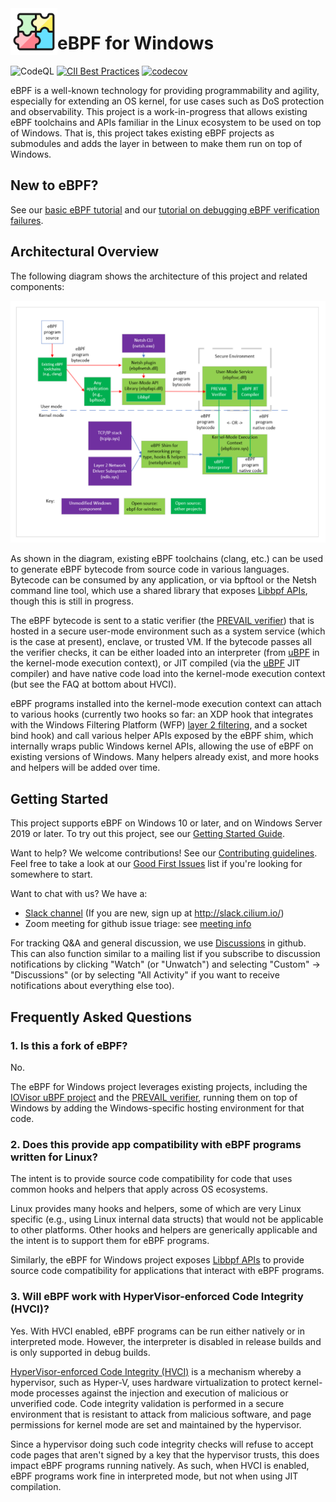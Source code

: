 <img src="docs/eBPF%20logo%20png%20800px.png" width=75 height=75 align=left />

# eBPF for Windows

![CodeQL](https://github.com/microsoft/ebpf-for-windows/workflows/CodeQL/badge.svg?branch=main)
[![CII Best Practices](https://bestpractices.coreinfrastructure.org/projects/5742/badge)](https://bestpractices.coreinfrastructure.org/projects/5742)
[![codecov](https://codecov.io/gh/microsoft/ebpf-for-windows/branch/main/graph/badge.svg?token=TXa0UAMvYf)](https://codecov.io/gh/microsoft/ebpf-for-windows)

eBPF is a well-known technology for providing programmability and agility, especially for extending an
OS kernel, for use cases such as DoS protection and observability. This project is a work-in-progress that
allows existing eBPF
toolchains and APIs familiar in the Linux ecosystem to be used on top of Windows.  That is, this project
takes existing eBPF projects as submodules and adds the layer in between to make them run on top of Windows.

## New to eBPF?

See our [basic eBPF tutorial](docs/tutorial.md) and our
[tutorial on debugging eBPF verification failures](docs/debugging.md).

## Architectural Overview

The following diagram shows the architecture of this project and related components:

![Architectural Overview](docs/ArchitectureDiagram.png)

As shown in the diagram, existing eBPF toolchains (clang, etc.) can be used to generate eBPF bytecode from
source code in various languages.  Bytecode can be consumed by any application, or via bpftool or the Netsh command line tool, which use a shared library
that exposes [Libbpf APIs](https://github.com/libbpf/libbpf),
though this is still in progress.

The eBPF bytecode is sent to a static verifier (the [PREVAIL verifier](https://github.com/vbpf/ebpf-verifier))
that is hosted in a secure user-mode environment such as a system service (which is the case at present),
enclave, or trusted VM.
If the bytecode passes all the verifier checks, it can be either loaded into
an interpreter (from [uBPF](https://github.com/iovisor/ubpf) in the kernel-mode execution context), or
JIT compiled (via the [uBPF](https://github.com/iovisor/ubpf) JIT compiler) and have native code load
into the kernel-mode execution context (but see the FAQ at bottom about HVCI).

eBPF programs installed into the kernel-mode execution context can attach to various hooks (currently
two hooks so far: an XDP hook that integrates with the Windows Filtering Platform (WFP) [layer 2 filtering](https://docs.microsoft.com/en-us/windows-hardware/drivers/network/using-layer-2-filtering), and a socket bind hook) and call various helper APIs exposed by the eBPF shim,
which internally wraps public Windows kernel APIs, allowing the use of eBPF on existing versions of Windows.
Many helpers already exist, and more hooks and helpers will be added over time.

## Getting Started

This project supports eBPF on Windows 10 or later, and on Windows Server 2019 or later.
To try out this project, see our [Getting Started Guide](docs/GettingStarted.md).

Want to help?  We welcome contributions!  See our [Contributing guidelines](CONTRIBUTING.md).
Feel free to take a look at our [Good First Issues](https://github.com/microsoft/ebpf-for-windows/labels/good%20first%20issue)
list if you're looking for somewhere to start.

Want to chat with us?  We have a:
* [Slack channel](https://cilium.slack.com/messages/ebpf-for-windows) (If you are new, sign up at http://slack.cilium.io/)
* Zoom meeting for github issue triage: see [meeting info](https://github.com/microsoft/ebpf-for-windows/discussions/427)

For tracking Q&A and general discussion, we use [Discussions](https://github.com/microsoft/ebpf-for-windows/discussions)
in github.  This can also function similar to a mailing list if you subscribe to discussion notifications by
clicking "Watch" (or "Unwatch") and selecting "Custom" -> "Discussions" (or by selecting "All Activity" if
you want to receive notifications about everything else too).

## Frequently Asked Questions

### 1. Is this a fork of eBPF?

No.

The eBPF for Windows project leverages existing projects, including
the [IOVisor uBPF project](https://github.com/iovisor/ubpf) and
the [PREVAIL verifier](https://github.com/vbpf/ebpf-verifier),
running them on top of Windows by adding the Windows-specific hosting environment for that code.

### 2. Does this provide app compatibility with eBPF programs written for Linux?

The intent is to provide source code compatibility for code that uses common
hooks and helpers that apply across OS ecosystems.

Linux provides many hooks and helpers, some of which are very Linux specific (e.g., using
Linux internal data structs) that would not be applicable to other platforms.
Other hooks and helpers are generically applicable and the intent is to support them for eBPF
programs.

Similarly, the eBPF for Windows project exposes [Libbpf APIs](https://github.com/libbpf/libbpf)
to provide source code compatibility for applications that interact with eBPF programs.

### 3. Will eBPF work with HyperVisor-enforced Code Integrity (HVCI)?

Yes. With HVCI enabled, eBPF programs can be run either natively or in interpreted mode.  However, the interpreter is disabled in release builds and is only supported in debug builds.

[HyperVisor-enforced Code Integrity (HVCI)](https://techcommunity.microsoft.com/t5/windows-insider-program/virtualization-based-security-vbs-and-hypervisor-enforced-code/m-p/240571)
is a mechanism
whereby a hypervisor, such as Hyper-V, uses hardware virtualization to protect kernel-mode processes against
the injection and execution of malicious or unverified code. Code integrity validation is performed in a secure
environment that is resistant to attack from malicious software, and page permissions for kernel mode are set and
maintained by the hypervisor.

Since a hypervisor doing such code integrity checks will refuse to accept code pages that aren't signed by
a key that the hypervisor trusts, this does impact eBPF programs running natively.  As such, when HVCI
is enabled, eBPF programs work fine in interpreted mode, but not when using JIT compilation.
